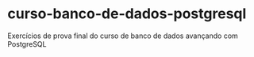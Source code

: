 # curso-banco-de-dados-postgresql
Exercícios de prova final do curso de banco de dados avançando com PostgreSQL 
